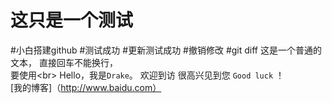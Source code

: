 ﻿# 这只是一个测试
#小白搭建github
#测试成功
#更新测试成功
#撤销修改
#git diff
这是一个普通的文本，
直接回车不能换行，<br>
要使用\<br>
		Hello，我是`Drake`。
		欢迎到访
		很高兴见到您
		`Good luck` ！	<br>
[我的博客]（http://www.baidu.com）
